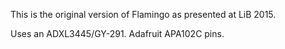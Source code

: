 This is the original version of Flamingo as presented at LiB 2015.

Uses an ADXL3445/GY-291.
Adafruit APA102C pins.
